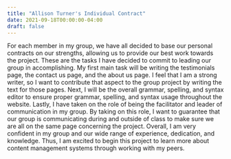 ```yaml
---
title: "Allison Turner's Individual Contract"
date: 2021-09-18T00:00:00-04:00
draft: false
---
```


For each member in my group, we have all decided to base our personal contracts on our strengths, allowing us to provide our best work towards the project. These are the tasks I have decided to commit to leading our group in accomplishing. My first main task will be writing the testimonials page, the contact us page, and the about us page. I feel that I am a strong writer, so I want to contribute that aspect to the group project by writing the text for those pages. Next, I will be the overall grammar, spelling, and syntax editor to ensure proper grammar, spelling, and syntax usage throughout the website. Lastly, I have taken on the role of being the facilitator and leader of communication in my group. By taking on this role, I want to guarantee that our group is communicating during and outside of class to make sure we are all on the same page concerning the project. Overall, I am very confident in my group and our wide range of experience, dedication, and knowledge. Thus, I am excited to begin this project to learn more about content management systems through working with my peers. 
